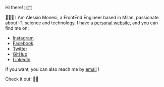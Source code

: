 
Hi there! 🇮🇹

👨🏻‍💻 I Am Alessio Monesi, a FrontEnd Engineer based in Milan, passionate about IT, science and technology.
I have a <a href="https://www.alessiomonesi.con">personal website</a>, and you can find me on:
<ul>
  <li><a href="https://www.instagram.com/alemone34">Instagram</a></li>
  <li><a href="https://www.facebook.com/alessio.monesi.7">Facebook</a></li>
  <li><a href="https://twitter.com/AlessioMonesi">Twitter</a></li>
  <li><a href="https://www.github.com/monesialessio">GitHub</a></li>
  <li><a href="https://www.linkedin.com/in/alessiomonesi1992">LinkedIn</a></li>
</ul>

If you want, you can also reach me by <a href="mailto:monesi.alessio@gmail.com?subject=Hello!&body=Hi There!">email</a> !

Check it out! ✌🏻
